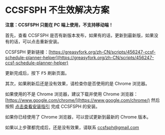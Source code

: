 # CCSFSPH 不生效解决方案

**注意：CCSFSPH 只能在 PC 端上使用，不支持移动端！**

首先，查看 CCSFSPH 是否有新版本发布，如果有的话，更新到最新版，如果没有的话，可以点击重新安装。

CCSFSPH 更新链接：[https://greasyfork.org/zh-CN/scripts/456247-ccsf-schedule-planner-helper](https://greasyfork.org/zh-CN/scripts/456247-ccsf-schedule-planner-helper)

更新完成后，按下 <kbd>F5</kbd> 刷新页面。

其次，如果刷新后还是没有效果，请检查你是否使用的是 Chrome 浏览器。

如果使用的不是 Chrome 浏览器，建议下载并使用 Chrome 浏览器：[https://www.google.com/chrome/](https://www.google.com/chrome/) 然后按照 [点击查看安装指引](../README.md) 完成 CCSFSPH 的安装。

如果你已经使用了 Chrome 浏览器，可以尝试更新到最新的 Chrome 版本。

如果以上步骤都完成后，还是没有效果，请联系 [ccsfsph@gmail.com](mailto:ccsfsph@gmail.com)

